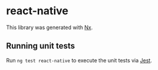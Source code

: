 # react-native

This library was generated with [Nx](https://nx.dev).

## Running unit tests

Run `ng test react-native` to execute the unit tests via [Jest](https://jestjs.io).
